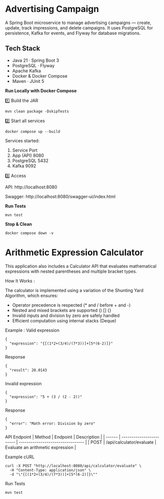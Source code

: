 # Advertising Campaign

A Spring Boot microservice to manage advertising campaigns — create, update, track impressions, and delete campaigns.
It uses PostgreSQL for persistence, Kafka for events, and Flyway for database migrations.

## Tech Stack

- Java 21 · Spring Boot 3
- PostgreSQL · Flyway
- Apache Kafka
- Docker & Docker Compose
- Maven · JUnit 5

**Run Locally with Docker Compose**

1️⃣ Build the JAR
```
mvn clean package -DskipTests
```

2️⃣ Start all services
```
docker compose up --build
```

Services started:

1. Service	Port
2. App (API)	8080
3. PostgreSQL	5432
4. Kafka	9092

3️⃣ Access

API: http://localhost:8080

Swagger: http://localhost:8080/swagger-ui/index.html

**Run Tests**
```
mvn test
```

**Stop & Clean**
```
docker compose down -v
```

# Arithmetic Expression Calculator

This application also includes a Calculator API that evaluates mathematical expressions with nested parentheses and multiple bracket types.

How It Works : 

The calculator is implemented using a variation of the Shunting Yard Algorithm, which ensures:

- Operator precedence is respected (* and / before + and -)
- Nested and mixed brackets are supported () [] {}
- Invalid inputs and division by zero are safely handled
- Efficient computation using internal stacks (Deque)

Example : 
Valid expression 

```
{
  "expression": "{[(1*2+(3/4)/(7*3))]+[5*(6-2)]}"
}
```
Response
```
{
  "result": 20.0143
}
```

Invalid expression 
```
{
  "expression": "5 + (3 / (2 - 2))"
}
```
Response
```
{
  "error": "Math error: Division by zero"
}
```

API Endpoint 
| Method | Endpoint                 | Description                       |
| ------ | ------------------------ | --------------------------------- |
| POST   | /api/calculator/evaluate | Evaluate an arithmetic expression |

Example cURL
```
curl -X POST "http://localhost:8080/api/calculator/evaluate" \
  -H "Content-Type: application/json" \
  -d "\"{[(1*2+(3/4)/(7*3))]+[5*(6-2)]}\""
```


Run Tests
```
mvn test
```




